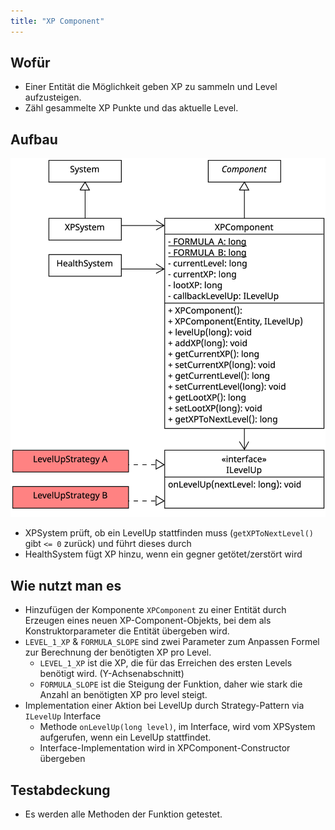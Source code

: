 ```yaml
---
title: "XP Component"
---
```


## Wofür
- Einer Entität die Möglichkeit geben XP zu sammeln und Level aufzusteigen.
- Zähl gesammelte XP Punkte und das aktuelle Level.

## Aufbau

![UML](img/xp_component.png)

- XPSystem prüft, ob ein LevelUp stattfinden muss (`getXPToNextLevel()` gibt `<= 0` zurück) und führt dieses durch
- HealthSystem fügt XP hinzu, wenn ein gegner getötet/zerstört wird

## Wie nutzt man es
- Hinzufügen der Komponente `XPComponent` zu einer Entität durch Erzeugen eines neuen
XP-Component-Objekts, bei dem als Konstruktorparameter die Entität übergeben wird.
- `LEVEL_1_XP` & `FORMULA_SLOPE` sind zwei Parameter zum Anpassen Formel zur Berechnung der benötigten XP pro Level.
  - `LEVEL_1_XP` ist die XP, die für das Erreichen des ersten Levels benötigt wird. (Y-Achsenabschnitt)
  - `FORMULA_SLOPE` ist die Steigung der Funktion, daher wie stark die Anzahl an benötigten XP pro level steigt.
- Implementation einer Aktion bei LevelUp durch Strategy-Pattern via `ILevelUp` Interface
  - Methode `onLevelUp(long level)`, im Interface, wird vom XPSystem aufgerufen, wenn ein LevelUp stattfindet.
  - Interface-Implementation wird in XPComponent-Constructor übergeben

## Testabdeckung
- Es werden alle Methoden der Funktion getestet.
